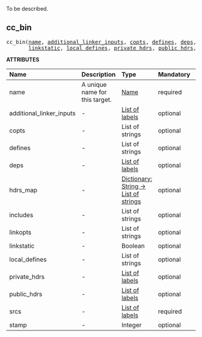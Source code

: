 <!-- Generated with Stardoc: http://skydoc.bazel.build -->

 To be described. 

<a id="cc_bin"></a>

## cc_bin

<pre>
cc_bin(<a href="#cc_bin-name">name</a>, <a href="#cc_bin-additional_linker_inputs">additional_linker_inputs</a>, <a href="#cc_bin-copts">copts</a>, <a href="#cc_bin-defines">defines</a>, <a href="#cc_bin-deps">deps</a>, <a href="#cc_bin-hdrs_map">hdrs_map</a>, <a href="#cc_bin-includes">includes</a>, <a href="#cc_bin-linkopts">linkopts</a>,
       <a href="#cc_bin-linkstatic">linkstatic</a>, <a href="#cc_bin-local_defines">local_defines</a>, <a href="#cc_bin-private_hdrs">private_hdrs</a>, <a href="#cc_bin-public_hdrs">public_hdrs</a>, <a href="#cc_bin-srcs">srcs</a>, <a href="#cc_bin-stamp">stamp</a>)
</pre>



**ATTRIBUTES**


| Name  | Description | Type | Mandatory | Default |
| :------------- | :------------- | :------------- | :------------- | :------------- |
| <a id="cc_bin-name"></a>name |  A unique name for this target.   | <a href="https://bazel.build/concepts/labels#target-names">Name</a> | required |  |
| <a id="cc_bin-additional_linker_inputs"></a>additional_linker_inputs |  -   | <a href="https://bazel.build/concepts/labels">List of labels</a> | optional | [] |
| <a id="cc_bin-copts"></a>copts |  -   | List of strings | optional | [] |
| <a id="cc_bin-defines"></a>defines |  -   | List of strings | optional | [] |
| <a id="cc_bin-deps"></a>deps |  -   | <a href="https://bazel.build/concepts/labels">List of labels</a> | optional | [] |
| <a id="cc_bin-hdrs_map"></a>hdrs_map |  -   | <a href="https://bazel.build/rules/lib/dict">Dictionary: String -> List of strings</a> | optional | {} |
| <a id="cc_bin-includes"></a>includes |  -   | List of strings | optional | [] |
| <a id="cc_bin-linkopts"></a>linkopts |  -   | List of strings | optional | [] |
| <a id="cc_bin-linkstatic"></a>linkstatic |  -   | Boolean | optional | True |
| <a id="cc_bin-local_defines"></a>local_defines |  -   | List of strings | optional | [] |
| <a id="cc_bin-private_hdrs"></a>private_hdrs |  -   | <a href="https://bazel.build/concepts/labels">List of labels</a> | optional | [] |
| <a id="cc_bin-public_hdrs"></a>public_hdrs |  -   | <a href="https://bazel.build/concepts/labels">List of labels</a> | optional | [] |
| <a id="cc_bin-srcs"></a>srcs |  -   | <a href="https://bazel.build/concepts/labels">List of labels</a> | required |  |
| <a id="cc_bin-stamp"></a>stamp |  -   | Integer | optional | -1 |


